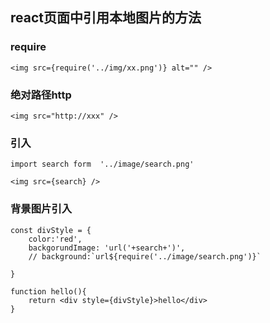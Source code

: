 ## react页面中引用本地图片的方法

### require
```
<img src={require('../img/xx.png')} alt="" />
```
### 绝对路径http
```
<img src="http://xxx" />
```

### 引入
```
import search form  '../image/search.png'

<img src={search} />
```

### 背景图片引入
```
const divStyle = {
	color:'red',
	backgorundImage: 'url('+search+')',
	// background:`url${require('../image/search.png')}`
	
}

function hello(){
	return <div style={divStyle}>hello</div>
}
```